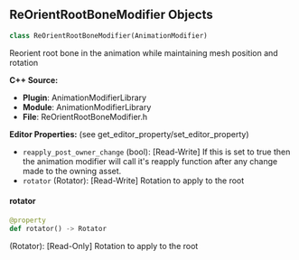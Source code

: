 ## ReOrientRootBoneModifier Objects

```python
class ReOrientRootBoneModifier(AnimationModifier)
```

Reorient root bone in the animation while maintaining mesh position and rotation

**C++ Source:**

- **Plugin**: AnimationModifierLibrary
- **Module**: AnimationModifierLibrary
- **File**: ReOrientRootBoneModifier.h

**Editor Properties:** (see get_editor_property/set_editor_property)

- ``reapply_post_owner_change`` (bool):  [Read-Write] If this is set to true then the animation modifier will call it's reapply function after any change made to the owning asset.
- ``rotator`` (Rotator):  [Read-Write] Rotation to apply to the root

<a id="unreal.ReOrientRootBoneModifier.rotator"></a>

#### rotator

```python
@property
def rotator() -> Rotator
```

(Rotator):  [Read-Only] Rotation to apply to the root

<a id="unreal.ZeroOutRootBoneModifier"></a>